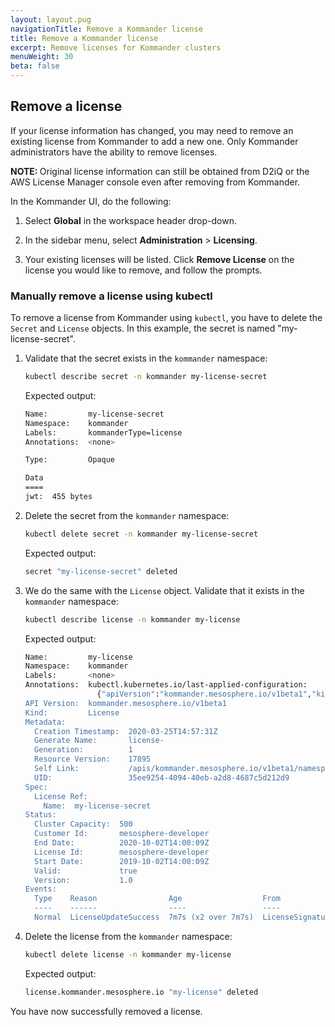 ```yaml
---
layout: layout.pug
navigationTitle: Remove a Kommander license
title: Remove a Kommander license
excerpt: Remove licenses for Kommander clusters
menuWeight: 30
beta: false
---
```


## Remove a license

If your license information has changed, you may need to remove an existing license from Kommander to add a new one. Only Kommander administrators have the ability to remove licenses.

<p class="message--note"><strong>NOTE: </strong>Original license information can still be obtained from D2iQ or the AWS License Manager console even after removing from Kommander.</p>

In the Kommander UI, do the following:

1.  Select **Global** in the workspace header drop-down.

1.  In the sidebar menu, select **Administration** > **Licensing**.

1.  Your existing licenses will be listed. Click **Remove License** on the license you would like to remove, and follow the prompts.

### Manually remove a license using kubectl

To remove a license from Kommander using `kubectl`, you have to delete the `Secret` and `License` objects. In this example, the secret is named "my-license-secret".

1.  Validate that the secret exists in the `kommander` namespace:

    ```bash
    kubectl describe secret -n kommander my-license-secret
    ```

    Expected output:

    ```bash
    Name:         my-license-secret
    Namespace:    kommander
    Labels:       kommanderType=license
    Annotations:  <none>

    Type:         Opaque

    Data
    ====
    jwt:  455 bytes
    ```

1.  Delete the secret from the `kommander` namespace:

    ```bash
    kubectl delete secret -n kommander my-license-secret
    ```

    Expected output:

    ```bash
    secret "my-license-secret" deleted
    ```

1.  We do the same with the `License` object. Validate that it exists in the `kommander` namespace:

    ```bash
    kubectl describe license -n kommander my-license
    ```

    Expected output:

    ```bash
    Name:         my-license
    Namespace:    kommander
    Labels:       <none>
    Annotations:  kubectl.kubernetes.io/last-applied-configuration:
                    {"apiVersion":"kommander.mesosphere.io/v1beta1","kind":"License","metadata":{"annotations":{},"name":"my-license", "namespace":"kommand...
    API Version:  kommander.mesosphere.io/v1beta1
    Kind:         License
    Metadata:
      Creation Timestamp:  2020-03-25T14:57:31Z
      Generate Name:       license-
      Generation:          1
      Resource Version:    17895
      Self Link:           /apis/kommander.mesosphere.io/v1beta1/namespaces/kommander/licenses/my-license
      UID:                 35ee9254-4094-40eb-a2d8-4687c5d212d9
    Spec:
      License Ref:
        Name:  my-license-secret
    Status:
      Cluster Capacity:  500
      Customer Id:       mesosphere-developer
      End Date:          2020-10-02T14:00:09Z
      License Id:        mesosphere-developer
      Start Date:        2019-10-02T14:00:09Z
      Valid:             true
      Version:           1.0
    Events:
      Type    Reason                Age                  From              Message
      ----    ------                ----                 ----              -------
      Normal  LicenseUpdateSuccess  7m7s (x2 over 7m7s)  LicenseSignature  License updated successfully
    ```

1.  Delete the license from the `kommander` namespace:

    ```bash
    kubectl delete license -n kommander my-license
    ```

    Expected output:

    ```bash
    license.kommander.mesosphere.io "my-license" deleted
    ```

You have now successfully removed a license.

[support-downloads]: https://support.d2iq.com/hc/en-us/articles/4409215222932-Product-Downloads
[support-creds]: https://support.d2iq.com/hc/en-us
